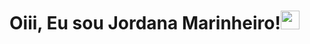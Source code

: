 <h1> Oiii, Eu sou Jordana Marinheiro!<img src="https://raw.githubusercontent.com/kaueMarques/kaueMarques/master/hi.gif" width="30px"></h1>

